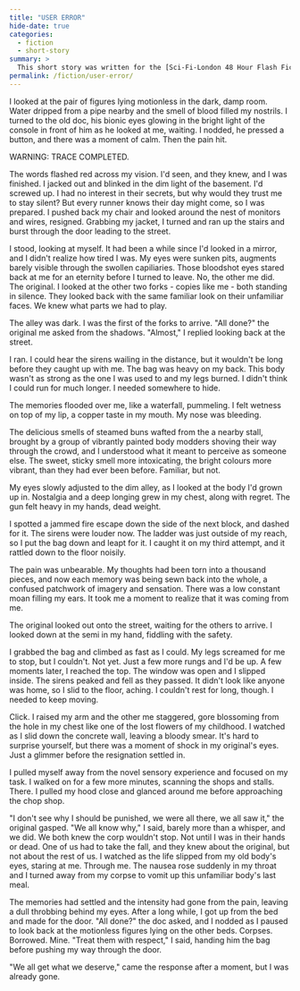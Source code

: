 ```yaml
---
title: "USER ERROR"
hide-date: true
categories:
  - fiction
  - short-story
summary: >
  This short story was written for the [Sci-Fi-London 48 Hour Flash Fiction 2015](http://48hour.sci-fi-london.com/challenge/sfl-48-hour-flash-fiction-2015){:target="_blank"} completion. Participants were given a title and line of dialogue and told to write less than 1500 words using those elements in 48 hours. My title was USER ERROR and the line of dialogue was "I don't see why I should be punished, we were all there, we all saw it".
permalink: /fiction/user-error/
---
```

I looked at the pair of figures lying motionless in the dark, damp room. Water dripped from a pipe nearby and the smell of blood filled my nostrils. I turned to the old doc, his bionic eyes glowing in the bright light of the console in front of him as he looked at me, waiting. I nodded, he pressed a button, and there was a moment of calm. Then the pain hit.

WARNING: TRACE COMPLETED.

The words flashed red across my vision. I'd seen, and they knew, and I was finished. I jacked out and blinked in the dim light of the basement. I'd screwed up. I had no interest in their secrets, but why would they trust me to stay silent? But every runner knows their day might come, so I was prepared. I pushed back my chair and looked around the nest of monitors and wires, resigned. Grabbing my jacket, I turned and ran up the stairs and burst through the door leading to the street.

I stood, looking at myself. It had been a while since I'd looked in a mirror, and I didn't realize how tired I was. My eyes were sunken pits, augments barely visible through the swollen capiliaries. Those bloodshot eyes stared back at me for an eternity before I turned to leave. No, the other me did. The original. I looked at the other two forks - copies like me - both standing in silence. They looked back with the same familiar look on their unfamiliar faces. We knew what parts we had to play.

The alley was dark. I was the first of the forks to arrive. "All done?" the original me asked from the shadows. "Almost," I replied looking back at the street.

I ran. I could hear the sirens wailing in the distance, but it wouldn't be long before they caught up with me. The bag was heavy on my back. This body wasn't as strong as the one I was used to and my legs burned. I didn't think I could run for much longer. I needed somewhere to hide.

The memories flooded over me, like a waterfall, pummeling. I felt wetness on top of my lip, a copper taste in my mouth. My nose was bleeding.

The delicious smells of steamed buns wafted from the a nearby stall, brought by a group of vibrantly painted body modders shoving their way through the crowd, and I understood what it meant to perceive as someone else. The sweet, sticky smell more intoxicating, the bright colours more vibrant, than they had ever been before. Familiar, but not.

My eyes slowly adjusted to the dim alley, as I looked at the body I'd grown up in. Nostalgia and a deep longing grew in my chest, along with regret. The gun felt heavy in my hands, dead weight.

I spotted a jammed fire escape down the side of the next block, and dashed for it. The sirens were louder now. The ladder was just outside of my reach, so I put the bag down and leapt for it. I caught it on my third attempt, and it rattled down to the floor noisily.

The pain was unbearable. My thoughts had been torn into a thousand pieces, and now each memory was being sewn back into the whole, a confused patchwork of imagery and sensation. There was a low constant moan filling my ears. It took me a moment to realize that it was coming from me.

The original looked out onto the street, waiting for the others to arrive. I looked down at the semi in my hand, fiddling with the safety.

I grabbed the bag and climbed as fast as I could. My legs screamed for me to stop, but I couldn't. Not yet. Just a few more rungs and I'd be up. A few moments later, I reached the top. The window was open and I slipped inside. The sirens peaked and fell as they passed. It didn't look like anyone was home, so I slid to the floor, aching. I couldn't rest for long, though. I needed to keep moving.

Click. I raised my arm and the other me staggered, gore blossoming from the hole in my chest like one of the lost flowers of my childhood. I watched as I slid down the concrete wall, leaving a bloody smear. It's hard to surprise yourself, but there was a moment of shock in my original's eyes. Just a glimmer before the resignation settled in.

I pulled myself away from the novel sensory experience and focused on my task. I walked on for a few more minutes, scanning the shops and stalls. There. I pulled my hood close and glanced around me before approaching the chop shop.

"I don't see why I should be punished, we were all there, we all saw it," the original gasped. "We all know why," I said, barely more than a whisper, and we did. We both knew the corp wouldn't stop. Not until I was in their hands or dead. One of us had to take the fall, and they knew about the original, but not about the rest of us. I watched as the life slipped from my old body's eyes, staring at me. Through me. The nausea rose suddenly in my throat and I turned away from my corpse to vomit up this unfamiliar body's last meal.

The memories had settled and the intensity had gone from the pain, leaving a dull throbbing behind my eyes. After a long while, I got up from the bed and made for the door. "All done?" the doc asked, and I nodded as I paused to look back at the motionless figures lying on the other beds. Corpses. Borrowed. Mine. "Treat them with respect," I said, handing him the bag before pushing my way through the door.

"We all get what we deserve," came the response after a moment, but I was already gone.
